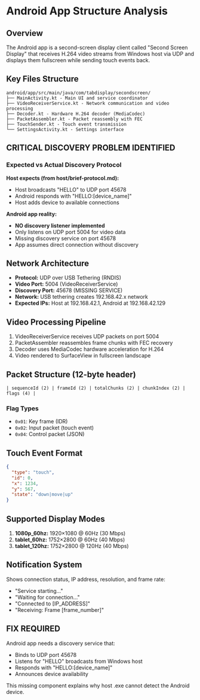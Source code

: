 # Android App Structure Analysis

## Overview
The Android app is a second-screen display client called "Second Screen Display" that receives H.264 video streams from Windows host via UDP and displays them fullscreen while sending touch events back.

## Key Files Structure
```
android/app/src/main/java/com/tabdisplay/secondscreen/
├── MainActivity.kt - Main UI and service coordinator
├── VideoReceiverService.kt - Network communication and video processing
├── Decoder.kt - Hardware H.264 decoder (MediaCodec)
├── PacketAssembler.kt - Packet reassembly with FEC
├── TouchSender.kt - Touch event transmission
└── SettingsActivity.kt - Settings interface
```

## **CRITICAL DISCOVERY PROBLEM IDENTIFIED**

### Expected vs Actual Discovery Protocol

**Host expects (from host/brief-protocol.md):**
- Host broadcasts "HELLO" to UDP port 45678
- Android responds with "HELLO:[device_name]"
- Host adds device to available connections

**Android app reality:**
- **NO discovery listener implemented**
- Only listens on UDP port 5004 for video data
- Missing discovery service on port 45678
- App assumes direct connection without discovery

## Network Architecture
- **Protocol:** UDP over USB Tethering (RNDIS)
- **Video Port:** 5004 (VideoReceiverService)
- **Discovery Port:** 45678 (MISSING SERVICE)
- **Network:** USB tethering creates 192.168.42.x network
- **Expected IPs:** Host at 192.168.42.1, Android at 192.168.42.129

## Video Processing Pipeline
1. VideoReceiverService receives UDP packets on port 5004
2. PacketAssembler reassembles frame chunks with FEC recovery
3. Decoder uses MediaCodec hardware acceleration for H.264
4. Video rendered to SurfaceView in fullscreen landscape

## Packet Structure (12-byte header)
```
| sequenceId (2) | frameId (2) | totalChunks (2) | chunkIndex (2) | flags (4) |
```

### Flag Types
- `0x01`: Key frame (IDR)
- `0x02`: Input packet (touch event) 
- `0x04`: Control packet (JSON)

## Touch Event Format
```json
{
  "type": "touch",
  "id": 0,
  "x": 1234,
  "y": 567,
  "state": "down|move|up"
}
```

## Supported Display Modes
1. **1080p_60hz:** 1920×1080 @ 60Hz (30 Mbps)
2. **tablet_60hz:** 1752×2800 @ 60Hz (40 Mbps)
3. **tablet_120hz:** 1752×2800 @ 120Hz (40 Mbps)

## Notification System
Shows connection status, IP address, resolution, and frame rate:
- "Service starting..."
- "Waiting for connection..."
- "Connected to [IP_ADDRESS]"
- "Receiving: Frame [frame_number]"

## **FIX REQUIRED**
Android app needs a discovery service that:
- Binds to UDP port 45678
- Listens for "HELLO" broadcasts from Windows host
- Responds with "HELLO:[device_name]"
- Announces device availability

This missing component explains why host .exe cannot detect the Android device.